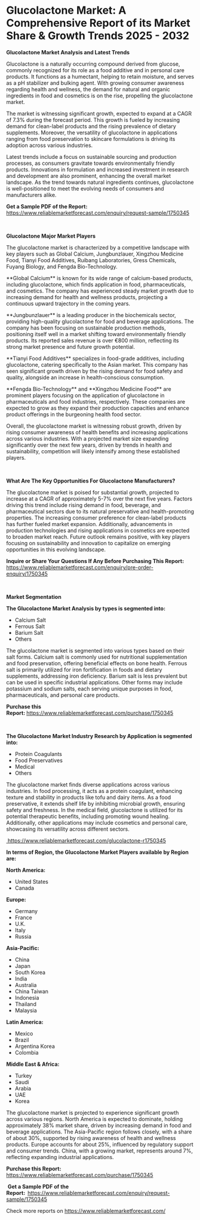 <p><h1>Glucolactone Market: A Comprehensive Report of its Market Share & Growth Trends 2025 - 2032</h1></p><p><strong>Glucolactone Market Analysis and Latest Trends</strong></p>
<p><p>Glucolactone is a naturally occurring compound derived from glucose, commonly recognized for its role as a food additive and in personal care products. It functions as a humectant, helping to retain moisture, and serves as a pH stabilizer and bulking agent. With growing consumer awareness regarding health and wellness, the demand for natural and organic ingredients in food and cosmetics is on the rise, propelling the glucolactone market. </p><p>The market is witnessing significant growth, expected to expand at a CAGR of 7.3% during the forecast period. This growth is fueled by increasing demand for clean-label products and the rising prevalence of dietary supplements. Moreover, the versatility of glucolactone in applications ranging from food preservation to skincare formulations is driving its adoption across various industries.</p><p>Latest trends include a focus on sustainable sourcing and production processes, as consumers gravitate towards environmentally friendly products. Innovations in formulation and increased investment in research and development are also prominent, enhancing the overall market landscape. As the trend towards natural ingredients continues, glucolactone is well-positioned to meet the evolving needs of consumers and manufacturers alike.</p></p>
<p><strong>Get a Sample PDF of the Report:&nbsp;</strong> <a href="https://www.reliablemarketforecast.com/enquiry/request-sample/1750345?utm_campaign=2268&utm_medium=2&utm_source=Github&utm_content=ia&utm_term=14022025&utm_id=glucolactone">https://www.reliablemarketforecast.com/enquiry/request-sample/1750345</a></p>
<p>&nbsp;</p>
<p><strong>Glucolactone Major Market Players</strong></p>
<p><p>The glucolactone market is characterized by a competitive landscape with key players such as Global Calcium, Jungbunzlauer, Xingzhou Medicine Food, Tianyi Food Additives, Ruibang Laboratories, Gress Chemicals, Fuyang Biology, and Fengda Bio-Technology. </p><p>**Global Calcium** is known for its wide range of calcium-based products, including glucolactone, which finds application in food, pharmaceuticals, and cosmetics. The company has experienced steady market growth due to increasing demand for health and wellness products, projecting a continuous upward trajectory in the coming years.</p><p>**Jungbunzlauer** is a leading producer in the biochemicals sector, providing high-quality glucolactone for food and beverage applications. The company has been focusing on sustainable production methods, positioning itself well in a market shifting toward environmentally friendly products. Its reported sales revenue is over €800 million, reflecting its strong market presence and future growth potential.</p><p>**Tianyi Food Additives** specializes in food-grade additives, including glucolactone, catering specifically to the Asian market. This company has seen significant growth driven by the rising demand for food safety and quality, alongside an increase in health-conscious consumption.</p><p>**Fengda Bio-Technology** and **Xingzhou Medicine Food** are prominent players focusing on the application of glucolactone in pharmaceuticals and food industries, respectively. These companies are expected to grow as they expand their production capacities and enhance product offerings in the burgeoning health food sector.</p><p>Overall, the glucolactone market is witnessing robust growth, driven by rising consumer awareness of health benefits and increasing applications across various industries. With a projected market size expanding significantly over the next few years, driven by trends in health and sustainability, competition will likely intensify among these established players.</p></p>
<p>&nbsp;</p>
<p><strong>What Are The Key Opportunities For Glucolactone Manufacturers?</strong></p>
<p><p>The glucolactone market is poised for substantial growth, projected to increase at a CAGR of approximately 5-7% over the next five years. Factors driving this trend include rising demand in food, beverage, and pharmaceutical sectors due to its natural preservative and health-promoting properties. The increasing consumer preference for clean-label products has further fueled market expansion. Additionally, advancements in production technologies and rising applications in cosmetics are expected to broaden market reach. Future outlook remains positive, with key players focusing on sustainability and innovation to capitalize on emerging opportunities in this evolving landscape.</p></p>
<p><strong>Inquire or Share Your Questions If Any Before Purchasing This Report:</strong> <a href="https://www.reliablemarketforecast.com/enquiry/pre-order-enquiry/1750345?utm_campaign=2268&utm_medium=2&utm_source=Github&utm_content=ia&utm_term=14022025&utm_id=glucolactone">https://www.reliablemarketforecast.com/enquiry/pre-order-enquiry/1750345</a></p>
<p>&nbsp;</p>
<p><strong>Market Segmentation</strong></p>
<p><strong>The Glucolactone Market Analysis by types is segmented into:</strong></p>
<p><ul><li>Calcium Salt</li><li>Ferrous Salt</li><li>Barium Salt</li><li>Others</li></ul></p>
<p><p>The glucolactone market is segmented into various types based on their salt forms. Calcium salt is commonly used for nutritional supplementation and food preservation, offering beneficial effects on bone health. Ferrous salt is primarily utilized for iron fortification in foods and dietary supplements, addressing iron deficiency. Barium salt is less prevalent but can be used in specific industrial applications. Other forms may include potassium and sodium salts, each serving unique purposes in food, pharmaceuticals, and personal care products.</p></p>
<p><strong>Purchase this Report:&nbsp;</strong><a href="https://www.reliablemarketforecast.com/purchase/1750345?utm_campaign=2268&utm_medium=2&utm_source=Github&utm_content=ia&utm_term=14022025&utm_id=glucolactone">https://www.reliablemarketforecast.com/purchase/1750345</a></p>
<p>&nbsp;</p>
<p><strong>The Glucolactone Market Industry Research by Application is segmented into:</strong></p>
<p><ul><li>Protein Coagulants</li><li>Food Preservatives</li><li>Medical</li><li>Others</li></ul></p>
<p><p>The glucolactone market finds diverse applications across various industries. In food processing, it acts as a protein coagulant, enhancing texture and stability in products like tofu and dairy items. As a food preservative, it extends shelf life by inhibiting microbial growth, ensuring safety and freshness. In the medical field, glucolactone is utilized for its potential therapeutic benefits, including promoting wound healing. Additionally, other applications may include cosmetics and personal care, showcasing its versatility across different sectors.</p></p>
<p><a href="https://www.reliablemarketforecast.com/glucolactone-r1750345?utm_campaign=2268&utm_medium=2&utm_source=Github&utm_content=ia&utm_term=14022025&utm_id=glucolactone">&nbsp;https://www.reliablemarketforecast.com/glucolactone-r1750345</a></p>
<p><strong>In terms of Region, the Glucolactone Market Players available by Region are:</strong></p>
<p>
    <p> <strong> North America: </strong>
        <ul>
            <li>United States</li>
            <li>Canada</li>
        </ul>
        </p> 
    <p> <strong> Europe: </strong>
        <ul>
            <li>Germany</li>
            <li>France</li>
            <li>U.K.</li>
            <li>Italy</li>
            <li>Russia</li>
        </ul>
        </p> 
    <p> <strong> Asia-Pacific: </strong>
        <ul>
            <li>China</li>
            <li>Japan</li>
            <li>South Korea</li>
            <li>India</li>
            <li>Australia</li>
            <li>China Taiwan</li>
            <li>Indonesia</li>
            <li>Thailand</li>
            <li>Malaysia</li>
        </ul>
        </p> 
    <p> <strong> Latin America: </strong>
        <ul>
            <li>Mexico</li>
            <li>Brazil</li>
            <li>Argentina Korea</li>
            <li>Colombia</li>
        </ul>
        </p> 
    <p> <strong> Middle East & Africa: </strong>
        <ul>
            <li>Turkey</li>
            <li>Saudi</li>
            <li>Arabia</li>
            <li>UAE</li>
            <li>Korea</li>
        </ul>
    </p>
    </p>
<p><p>The glucolactone market is projected to experience significant growth across various regions. North America is expected to dominate, holding approximately 38% market share, driven by increasing demand in food and beverage applications. The Asia-Pacific region follows closely, with a share of about 30%, supported by rising awareness of health and wellness products. Europe accounts for about 25%, influenced by regulatory support and consumer trends. China, with a growing market, represents around 7%, reflecting expanding industrial applications.</p></p>
<p><strong>Purchase this Report: </strong><a href="https://www.reliablemarketforecast.com/purchase/1750345?utm_campaign=2268&utm_medium=2&utm_source=Github&utm_content=ia&utm_term=14022025&utm_id=glucolactone">https://www.reliablemarketforecast.com/purchase/1750345</a></p>
<p>&nbsp;<strong>Get a Sample PDF of the Report:&nbsp;&nbsp;</strong><a href="https://www.reliablemarketforecast.com/enquiry/request-sample/1750345?utm_campaign=2268&utm_medium=2&utm_source=Github&utm_content=ia&utm_term=14022025&utm_id=glucolactone">https://www.reliablemarketforecast.com/enquiry/request-sample/1750345</a></p>
<p><strong></strong></p>
<p>Check more reports on <a href="https://www.reliablemarketforecast.com/?utm_campaign=2268&utm_medium=2&utm_source=Github&utm_content=ia&utm_term=14022025&utm_id=glucolactone">https://www.reliablemarketforecast.com/</a></p>